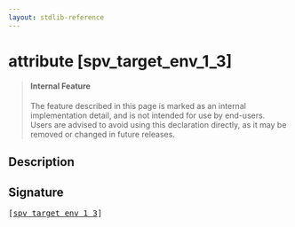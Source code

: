 ```yaml
---
layout: stdlib-reference
---
```


# attribute [spv\_target\_env\_1\_3]

> #### Internal Feature
> The feature described in this page is marked as an internal implementation detail, and is not intended for use by end-users.
> Users are advised to avoid using this declaration directly, as it may be removed or changed in future releases.

## Description



## Signature

<pre>
[<a href="spv_target_env_1_3.html">spv_target_env_1_3</a>]
</pre>

